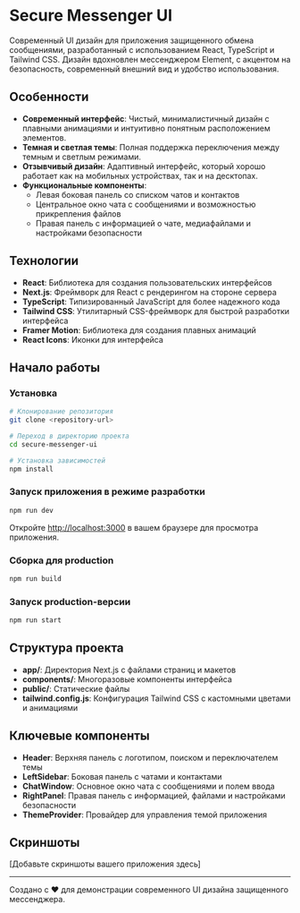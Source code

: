 # Secure Messenger UI

Современный UI дизайн для приложения защищенного обмена сообщениями, разработанный с использованием React, TypeScript и Tailwind CSS. Дизайн вдохновлен мессенджером Element, с акцентом на безопасность, современный внешний вид и удобство использования.

## Особенности

- **Современный интерфейс**: Чистый, минималистичный дизайн с плавными анимациями и интуитивно понятным расположением элементов.
- **Темная и светлая темы**: Полная поддержка переключения между темным и светлым режимами.
- **Отзывчивый дизайн**: Адаптивный интерфейс, который хорошо работает как на мобильных устройствах, так и на десктопах.
- **Функциональные компоненты**:
  - Левая боковая панель со списком чатов и контактов
  - Центральное окно чата с сообщениями и возможностью прикрепления файлов
  - Правая панель с информацией о чате, медиафайлами и настройками безопасности

## Технологии

- **React**: Библиотека для создания пользовательских интерфейсов
- **Next.js**: Фреймворк для React с рендерингом на стороне сервера
- **TypeScript**: Типизированный JavaScript для более надежного кода
- **Tailwind CSS**: Утилитарный CSS-фреймворк для быстрой разработки интерфейса
- **Framer Motion**: Библиотека для создания плавных анимаций
- **React Icons**: Иконки для интерфейса

## Начало работы

### Установка

```bash
# Клонирование репозитория
git clone <repository-url>

# Переход в директорию проекта
cd secure-messenger-ui

# Установка зависимостей
npm install
```

### Запуск приложения в режиме разработки

```bash
npm run dev
```

Откройте [http://localhost:3000](http://localhost:3000) в вашем браузере для просмотра приложения.

### Сборка для production

```bash
npm run build
```

### Запуск production-версии

```bash
npm run start
```

## Структура проекта

- **app/**: Директория Next.js с файлами страниц и макетов
- **components/**: Многоразовые компоненты интерфейса
- **public/**: Статические файлы
- **tailwind.config.js**: Конфигурация Tailwind CSS с кастомными цветами и анимациями

## Ключевые компоненты

- **Header**: Верхняя панель с логотипом, поиском и переключателем темы
- **LeftSidebar**: Боковая панель с чатами и контактами
- **ChatWindow**: Основное окно чата с сообщениями и полем ввода
- **RightPanel**: Правая панель с информацией, файлами и настройками безопасности
- **ThemeProvider**: Провайдер для управления темой приложения

## Скриншоты

[Добавьте скриншоты вашего приложения здесь]

---

Создано с ❤️ для демонстрации современного UI дизайна защищенного мессенджера.
